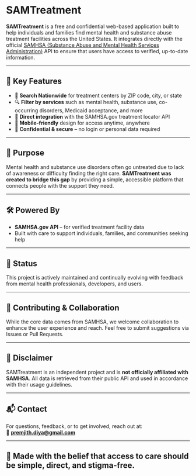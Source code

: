 # SAMTreatment

**SAMTreatment** is a free and confidential web-based application built to help individuals and families find mental health and substance abuse treatment facilities across the United States. It integrates directly with the official [SAMHSA (Substance Abuse and Mental Health Services Administration)](https://www.samhsa.gov/) API to ensure that users have access to verified, up-to-date information.

---

## 🌟 Key Features

- 🏥 **Search Nationwide** for treatment centers by ZIP code, city, or state
- 🔍 **Filter by services** such as mental health, substance use, co-occurring disorders, Medicaid acceptance, and more
- 🔗 **Direct integration** with the SAMHSA.gov treatment locator API
- 📱 **Mobile-friendly** design for access anytime, anywhere
- 🔐 **Confidential & secure** – no login or personal data required

---

## 🎯 Purpose

Mental health and substance use disorders often go untreated due to lack of awareness or difficulty finding the right care. **SAMTreatment was created to bridge this gap** by providing a simple, accessible platform that connects people with the support they need.

---

## 🛠️ Powered By

- **SAMHSA.gov API** – for verified treatment facility data
- Built with care to support individuals, families, and communities seeking help

---

## 📢 Status

This project is actively maintained and continually evolving with feedback from mental health professionals, developers, and users.

---

## 🤝 Contributing & Collaboration

While the core data comes from SAMHSA, we welcome collaboration to enhance the user experience and reach. Feel free to submit suggestions via Issues or Pull Requests.

---

## 🧠 Disclaimer

SAMTreatment is an independent project and is **not officially affiliated with SAMHSA**. All data is retrieved from their public API and used in accordance with their usage guidelines.

---

## 📬 Contact

For questions, feedback, or to get involved, reach out at:  
📧 **premjith.diya@gmail.com**

---

## 🧡 Made with the belief that **access to care should be simple, direct, and stigma-free.**

